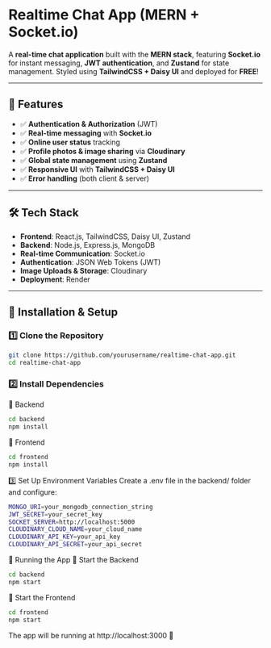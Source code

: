# Realtime Chat App (MERN + Socket.io)

A **real-time chat application** built with the **MERN stack**, featuring **Socket.io** for instant messaging, **JWT authentication**, and **Zustand** for state management. Styled using **TailwindCSS + Daisy UI** and deployed for **FREE**!  

---

## 🌟 Features  
- ✅ **Authentication & Authorization** (JWT)  
- ✅ **Real-time messaging** with **Socket.io**  
- ✅ **Online user status** tracking
- ✅ **Profile photos & image sharing** via **Cloudinary**  
- ✅ **Global state management** using **Zustand**  
- ✅ **Responsive UI** with **TailwindCSS + Daisy UI**  
- ✅ **Error handling** (both client & server)  

---

## 🛠 Tech Stack  
- **Frontend**: React.js, TailwindCSS, Daisy UI, Zustand  
- **Backend**: Node.js, Express.js, MongoDB  
- **Real-time Communication**: Socket.io  
- **Authentication**: JSON Web Tokens (JWT)
- **Image Uploads & Storage**: Cloudinary  
- **Deployment**: Render

---

## 🎯 Installation & Setup  

### 1️⃣ Clone the Repository  
```bash
git clone https://github.com/yourusername/realtime-chat-app.git
cd realtime-chat-app
```

### 2️⃣ Install Dependencies
🔹 Backend
```bash
cd backend
npm install
```
🔹 Frontend
```bash
cd frontend
npm install
```
3️⃣ Set Up Environment Variables
Create a .env file in the backend/ folder and configure:
```bash
MONGO_URI=your_mongodb_connection_string
JWT_SECRET=your_secret_key
SOCKET_SERVER=http://localhost:5000
CLOUDINARY_CLOUD_NAME=your_cloud_name
CLOUDINARY_API_KEY=your_api_key
CLOUDINARY_API_SECRET=your_api_secret

```
🚀 Running the App
🔹 Start the Backend
```bash
cd backend
npm start
```
🔹 Start the Frontend
```bash
cd frontend
npm start
```
The app will be running at http://localhost:3000 🚀
